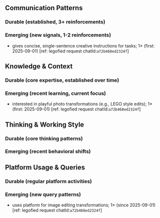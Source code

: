 ## Communication Patterns
### Durable (established, 3+ reinforcements)

### Emerging (new signals, 1-2 reinforcements)
- gives concise, single-sentence creative instructions for tasks; 1× (first: 2025-09-01) [ref: legofied request chatId:`a72b468ed2324f`]

## Knowledge & Context
### Durable (core expertise, established over time)

### Emerging (recent learning, current focus)
- interested in playful photo transformations (e.g., LEGO style edits); 1× (first: 2025-09-01) [ref: legofied request chatId:`a72b468ed2324f`]

## Thinking & Working Style
### Durable (core thinking patterns)

### Emerging (recent behavioral shifts)

## Platform Usage & Queries
### Durable (regular platform activities)

### Emerging (new query patterns)
- uses platform for image editing transformations; 1× (since 2025-09-01) [ref: legofied request chatId:`a72b468ed2324f`]